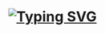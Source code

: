 # [![Typing SVG](https://readme-typing-svg.demolab.com?font=Fira+Code&size=24&pause=1000&color=D20000&random=false&width=435&lines=Antonino+Lorenzo)](https://git.io/typing-svg)
<!-- Resource: https://readme-typing-svg.demolab.com/demo/ -->

<!--
**TryHackMe**

<img src="https://tryhackme-badges.s3.amazonaws.com/aLorenzo.png" alt="TryHackMe">

- Is this the only way I can proof Penetration Testing skills?

-->
<!--
**Skills** 

[![My Skills](https://skillicons.dev/icons?i=python,fastapi,bash,docker,kali)](https://skillicons.dev)

- Can I really add something else other than python? (eventually kali)
- I am pretty used to FastAPI at this point, however I still have so much to do with it (for example never used https or proxies)

-->
<!-- Resource: https://skillicons.dev/ -->
